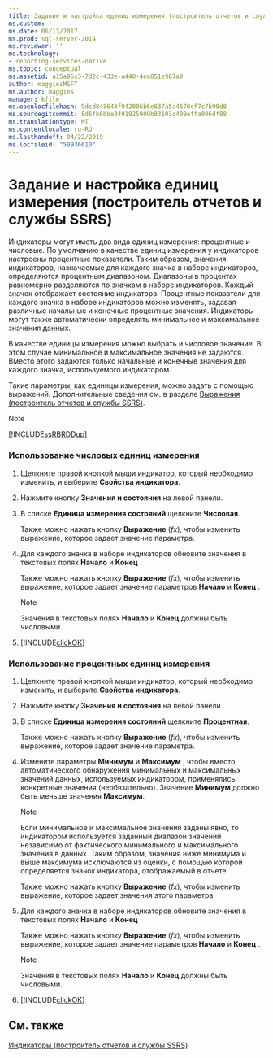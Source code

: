 ```yaml
---
title: Задание и настройка единиц измерения (построитель отчетов и службы SSRS) | Документация Майкрософт
ms.custom: ''
ms.date: 06/13/2017
ms.prod: sql-server-2014
ms.reviewer: ''
ms.technology:
- reporting-services-native
ms.topic: conceptual
ms.assetid: a15a96c3-7d2c-433e-a440-4ea051e967a9
author: maggiesMSFT
ms.author: maggies
manager: kfile
ms.openlocfilehash: 9dcd848643f942006b6e837a5a4670cf7c7b90d8
ms.sourcegitcommit: 8d6fb6bbe3491925909b83103c409effa006df88
ms.translationtype: MT
ms.contentlocale: ru-RU
ms.lasthandoff: 04/22/2019
ms.locfileid: "59936610"
---
```

# <a name="set-and-configure-measurement-units-report-builder-and-ssrs"></a>Задание и настройка единиц измерения (построитель отчетов и службы SSRS)
  Индикаторы могут иметь два вида единиц измерения: процентные и числовые. По умолчанию в качестве единиц измерения у индикаторов настроены процентные показатели. Таким образом, значения индикаторов, назначаемые для каждого значка в наборе индикаторов, определяются процентным диапазоном. Диапазоны в процентах равномерно разделяются по значкам в наборе индикаторов. Каждый значок отображает состояние индикатора. Процентные показатели для каждого значка в наборе индикаторов можно изменять, задавая различные начальные и конечные процентные значения. Индикаторы могут также автоматически определять минимальное и максимальное значения данных.  
  
 В качестве единицы измерения можно выбрать и числовое значение. В этом случае минимальное и максимальное значения не задаются. Вместо этого задаются только начальные и конечные значения для каждого значка, используемого индикатором.  
  
 Такие параметры, как единицы измерения, можно задать с помощью выражений. Дополнительные сведения см. в разделе [Выражения (построитель отчетов и службы SSRS)](expressions-report-builder-and-ssrs.md).  
  
> [!NOTE]  
>  [!INCLUDE[ssRBRDDup](../../includes/ssrbrddup-md.md)]  
  
### <a name="to-use-the-numeric-state-measurement-unit"></a>Использование числовых единиц измерения  
  
1.  Щелкните правой кнопкой мыши индикатор, который необходимо изменить, и выберите **Свойства индикатора**.  
  
2.  Нажмите кнопку **Значения и состояния** на левой панели.  
  
3.  В списке **Единица измерения состояний** щелкните **Числовая**.  
  
     Также можно нажать кнопку **Выражение** (*fx*), чтобы изменить выражение, которое задает значение параметра.  
  
4.  Для каждого значка в наборе индикаторов обновите значения в текстовых полях **Начало** и **Конец** .  
  
     Также можно нажать кнопку **Выражение** (*fx*), чтобы изменить выражение, которое задает значение параметров **Начало** и **Конец** .  
  
    > [!NOTE]  
    >  Значения в текстовых полях **Начало** и **Конец** должны быть числовыми.  
  
5.  [!INCLUDE[clickOK](../../includes/clickok-md.md)]  
  
### <a name="to-use-the-percentage-measurement-unit"></a>Использование процентных единиц измерения  
  
1.  Щелкните правой кнопкой мыши индикатор, который необходимо изменить, и выберите **Свойства индикатора**.  
  
2.  Нажмите кнопку **Значения и состояния** на левой панели.  
  
3.  В списке **Единица измерения состояний** щелкните **Процентная**.  
  
     Также можно нажать кнопку **Выражение** (*fx*), чтобы изменить выражение, которое задает значение параметра.  
  
4.  Измените параметры **Минимум** и **Максимум** , чтобы вместо автоматического обнаружения минимальных и максимальных значений данных, используемых индикатором, применялись конкретные значения (необязательно). Значение **Минимум** должно быть меньше значения **Максимум**.  
  
    > [!NOTE]  
    >  Если минимальное и максимальное значения заданы явно, то индикатором используется заданный диапазон значений независимо от фактического минимального и максимального значения в данных. Таким образом, значения ниже минимума и выше максимума исключаются из оценки, с помощью которой определяется значок индикатора, отображаемый в отчете.  
  
     Также можно нажать кнопку **Выражение** (*fx*), чтобы изменить выражение, которое задает значения этого параметра.  
  
5.  Для каждого значка в наборе индикаторов обновите значения в текстовых полях **Начало** и **Конец** .  
  
     Также можно нажать кнопку **Выражение** (*fx*), чтобы изменить выражение, которое задает значение параметров **Начало** и **Конец** .  
  
    > [!NOTE]  
    >  Значения в текстовых полях **Начало** и **Конец** должны быть числовыми.  
  
6.  [!INCLUDE[clickOK](../../includes/clickok-md.md)]  
  
## <a name="see-also"></a>См. также  
 [Индикаторы (построитель отчетов и службы SSRS)](indicators-report-builder-and-ssrs.md)  
  
  
